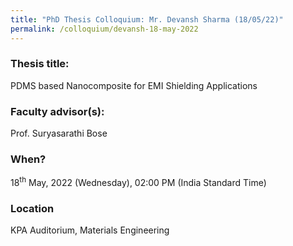 ```yaml
---
title: "PhD Thesis Colloquium: Mr. Devansh Sharma (18/05/22)"
permalink: /colloquium/devansh-18-may-2022
---
```

### Thesis title:
PDMS based Nanocomposite for EMI Shielding Applications

### Faculty advisor(s):
Prof. Suryasarathi Bose 

### When?
18<sup>th</sup> May, 2022 (Wednesday), 02:00 PM (India Standard Time)

### Location
KPA Auditorium, Materials Engineering